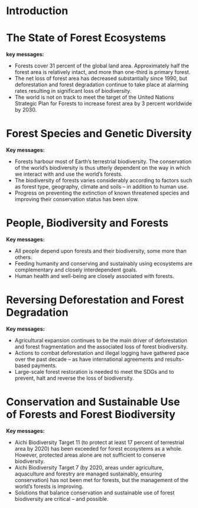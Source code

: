 
# Introduction

# The State of Forest Ecosystems
**key messages:**
- Forests cover 31 percent of the global land area. Approximately half the forest area is relatively intact, and more than one-third is primary forest.
- The net loss of forest area has decreased substantially since 1990, but deforestation and forest degradation continue to take place at alarming rates resulting in significant loss of biodiversity.
- The world is not on track to meet the target of the United Nations Strategic Plan for Forests to increase forest area by 3 percent worldwide by 2030.

# Forest Species and Genetic Diversity
**Key messages:**
- Forests harbour most of Earth’s terrestrial biodiversity. The conservation of the world’s biodiversity is thus utterly dependent on the way in which we interact with and use the world’s forests.
- The biodiversity of forests varies considerably according to factors such as forest type, geography, climate and soils – in addition to human use.
- Progress on preventing the extinction of known threatened species and improving their conservation status has been slow.


# People, Biodiversity and Forests
**Key messages:**
- All people depend upon forests and their biodiversity, some more than others.
- Feeding humanity and conserving and sustainably using ecosystems are complementary and closely interdependent goals.
- Human health and well-being are closely associated with forests.

# Reversing Deforestation and Forest Degradation
**Key messages:**
- Agricultural expansion continues to be the main driver of deforestation and forest fragmentation and the associated loss of forest biodiversity.
- Actions to combat deforestation and illegal logging have gathered pace over the past decade – as have international agreements and results-based payments.
- Large-scale forest restoration is needed to meet the SDGs and to prevent, halt and reverse the loss of biodiversity.

# Conservation and Sustainable Use of Forests and Forest Biodiversity
**Key messages:**
- Aichi Biodiversity Target 11 (to protect at least 17 percent of terrestrial area by 2020) has been exceeded for forest ecosystems as a whole. However, protected areas alone are not sufficient to conserve biodiversity.
- Aichi Biodiversity Target 7 (by 2020, areas under agriculture, aquaculture and forestry are managed sustainably, ensuring conservation) has not been met for forests, but the management of the world’s forests is improving.
- Solutions that balance conservation and sustainable use of forest biodiversity are critical – and possible.

